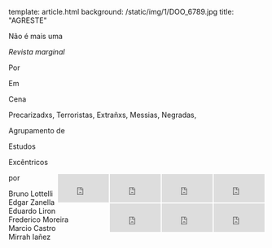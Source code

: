template: article.html
background: /static/img/1/DOO_6789.jpg
title: "AGRESTE"

Não é mais uma 

_Revista marginal_

Por

Em 

Cena

Precarizadxs, Terroristas, Extrañxs, Messias, Negradas,

Agrupamento de 

Estudos

Excêntricos

<iframe src="https://player.vimeo.com/video/125001749" style="float:right;border:1px solid white;" width="100" height="56" frameborder="0" webkitallowfullscreen mozallowfullscreen allowfullscreen></iframe>
<iframe src="https://player.vimeo.com/video/125755482" style="float:right;border:1px solid white;" width="100" height="56" frameborder="0" webkitallowfullscreen mozallowfullscreen allowfullscreen></iframe>
<iframe src="https://player.vimeo.com/video/125759463" style="float:right;border:1px solid white;" width="100" height="56" frameborder="0" webkitallowfullscreen mozallowfullscreen allowfullscreen></iframe>
<iframe src="https://player.vimeo.com/video/126748217" style="float:right;border:1px solid white;" width="100" height="56" frameborder="0" webkitallowfullscreen mozallowfullscreen allowfullscreen></iframe>
<iframe src="https://player.vimeo.com/video/126794312" style="float:right;border:1px solid white;" width="100" height="56" frameborder="0" webkitallowfullscreen mozallowfullscreen allowfullscreen></iframe>
<iframe src="https://player.vimeo.com/video/126794314" style="float:right;border:1px solid white;" width="100" height="56" frameborder="0" webkitallowfullscreen mozallowfullscreen allowfullscreen></iframe>
<iframe src="https://player.vimeo.com/video/126794315" style="float:right;border:1px solid white;" width="100" height="56" frameborder="0" webkitallowfullscreen mozallowfullscreen allowfullscreen></iframe>

por

Bruno Lottelli<br />
Edgar Zanella<br />
Eduardo Liron<br />
Frederico Moreira<br />
Marcio Castro<br />
Mirrah Iañez<br />
